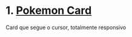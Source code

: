 # 1. [Pokemon Card](https://github.com/royalfelep/pequenos-projetos/tree/main/pokemon_card)
<p> Card que segue o cursor, totalmente responsivo</p>
